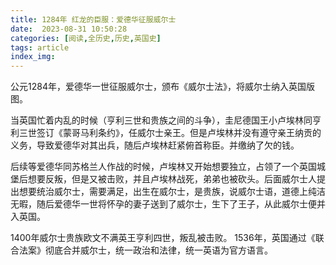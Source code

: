 ```yaml
---
title: 1284年 红龙的臣服：爱德华征服威尔士
date:  2023-08-31 10:50:28
categories: [阅读,全历史,历史,英国史]
tags: article
index_img: 
---
```


公元1284年，爱德华一世征服威尔士，颁布《威尔士法》，将威尔士纳入英国版图。

当英国忙着内乱的时候（亨利三世和贵族之间的斗争），圭尼德国王小卢埃林同亨利三世签订《蒙哥马利条约》，任威尔士亲王。但是卢埃林并没有遵守亲王纳贡的义务，导致爱德华对其出兵，随后卢埃林赶紧俯首称臣。并缴纳了欠的钱。

后续等爱德华同苏格兰人作战的时候，卢埃林又开始想要独立，占领了一个英国城堡后想要反叛，但是又被击败，并且卢埃林战死，弟弟也被砍头。后面威尔士人提出想要统治威尔士，需要满足，出生在威尔士，是贵族，说威尔士语，道德上纯洁无暇，随后爱德华一世将怀孕的妻子送到了威尔士，生下了王子，从此威尔士便并入英国。

1400年威尔士贵族欧文不满英王亨利四世，叛乱被击败。
1536年，英国通过《联合法案》彻底合并威尔士，统一政治和法律，统一英语为官方语言。